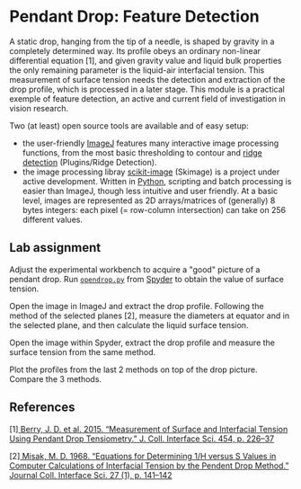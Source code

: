 # Pendant Drop: Feature Detection
A static drop, hanging from the tip of a needle, is shaped by gravity in a completely determined way.
Its profile obeys an ordinary non-linear differential equation [1], and given gravity value and liquid bulk properties the only remaining parameter is the liquid-air interfacial tension.
This measurement of surface tension needs the detection and extraction of the drop profile, which is processed in a later stage.
This module is a practical exemple of feature detection, an active and current field of investigation in vision research.

Two (at least) open source tools are available and of easy setup:
- the user-friendly [ImageJ](https://fiji.sc/) features many interactive image processing functions, from the most basic thresholding to contour and [ridge detection](https://imagej.net/Ridge_Detection) (Plugins/Ridge Detection). 
- the image processing libray [scikit-image](https://scikit-image.org/) (Skimage) is a project under active development. Written in [Python](https://www.python.org/), scripting and batch processing is easier than ImageJ, though less intuitive and user friendly. At a basic level, images are represented as 2D arrays/matrices of (generally) 8 bytes integers: each pixel (= row-column intersection) can take on 256 different values.

## Lab assignment
Adjust the experimental workbench to acquire a "good" picture of a pendant drop.
Run [`opendrop.py`](https://sites.google.com/site/opencolloids/) from [Spyder](https://www.spyder-ide.org/) to obtain the value of surface tension.

Open the image in ImageJ and extract the drop profile.
Following the method of the selected planes [2], measure the diameters at equator and in the selected plane, and then calculate the liquid surface tension.

Open the image within Spyder, extract the drop profile and measure the surface tension from the same method.

Plot the profiles from the last 2 methods on top of the drop picture.
Compare the 3 methods.

## References
[1][ Berry, J. D. et al. 2015. “Measurement of Surface and Interfacial Tension Using Pendant Drop Tensiometry.” J. Coll. Interface Sci. 454, p. 226–37](https://doi.org/10.1016/j.jcis.2015.05.012)

[2][ Misak, M. D. 1968. “Equations for Determining 1/H versus S Values in Computer Calculations of Interfacial Tension by the Pendent Drop Method.” Journal Coll. Interface Sci. 27 (1), p. 141–142](http://dx.doi.org/10.1016/0021-9797(68)90020-9)
